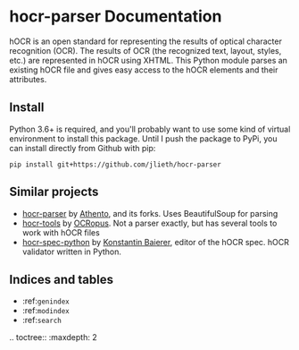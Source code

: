 # hocr-parser Documentation

hOCR is an open standard for representing the results of optical character
recognition (OCR). The results of OCR (the recognized text, layout, styles,
etc.) are represented in hOCR using XHTML. This Python module parses an
existing hOCR file and gives easy access to the hOCR elements and their
attributes.

## Install
Python 3.6+ is required, and you'll probably want to use some kind of
virtual environment to install this package. Until I push the package to
PyPi, you can install directly from Github with pip:

```
pip install git+https://github.com/jlieth/hocr-parser
```

## Similar projects
* [hocr-parser](https://github.com/athento/hocr-parser) by
  [Athento](https://github.com/athento), and its forks. Uses BeautifulSoup
  for parsing
* [hocr-tools](https://github.com/ocropus/hocr-tools) by
  [OCRopus](https://github.com/ocropus). Not a parser exactly, but has
  several tools to work with hOCR files
* [hocr-spec-python](https://github.com/kba/hocr-spec-python) by 
  [Konstantin Baierer](https://github.com/kba), editor of the hOCR spec.
  hOCR validator written in Python.

## Indices and tables
* :ref:`genindex`
* :ref:`modindex`
* :ref:`search`

.. toctree::
   :maxdepth: 2
